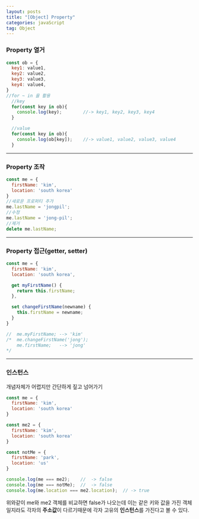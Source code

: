 ```yaml
---
layout: posts
title: "[Object] Property"
categories: javaScript
tag: Object
---
```

### Property 열거
```js
const ob = {
  key1: value1,
  key2: value2,
  key3: value3,
  key4: value4,
}
//for ~ in 을 활용
  //key
  for(const key in ob){
    console.log(key);        //-> key1, key2, key3, key4
  }

  //value
  for(const key in ob){
    console.log(ob[key]);    //-> value1, value2, value3, value4
  }

```
---
### Property 조작
```js
const me = {
  firstName: 'kim',
  location: 'south korea'
}
//새로운 프로퍼티 추가
me.lastName = 'jongpil';
//수정
me.lastName = 'jong-pil';
//제거
delete me.lastName;
```
---
### Property 접근(getter, setter)
```js
const me = {
  firstName: 'kim',
  location: 'south korea',

  get myFirstName() {
    return this.firstName;
  },

  set changeFirstName(newname) {
    this.firstName = newname;
  }
}

//  me.myFirstName; --> 'kim'
/*  me.changeFirstName('jong');
    me.firstName;   --> 'jong'
*/
```
---
### 인스턴스
개념자체가 어렵지만 간단하게 짚고 넘어가기
```js
const me = {
  firstName: 'kim',
  location: 'south korea'
}

const me2 = {
  firstName: 'kim',
  location: 'south korea'
}

const notMe = {
  firstName: 'park',
  location: 'us'
}

console.log(me === me2);    //  -> false
console.log(me === notMe);  //  -> false
console.log(me.location === me2.location);  // -> true
```
위와같이 me와 me2 객체를 비교하면 false가 나오는데 이는 같은 키와 값을 가진 객체일지라도 각자의 **주소값**이 다르기때문에 각자 고유의 **인스턴스**를 가진다고 볼 수 있다.
